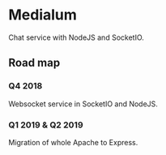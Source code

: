 # Medialum
Chat service with NodeJS and SocketIO.

## Road map
### Q4 2018
Websocket service in SocketIO and NodeJS.

### Q1 2019 & Q2 2019
Migration of whole Apache to Express.
 
